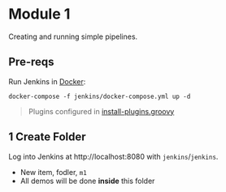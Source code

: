 # Module 1

Creating and running simple pipelines.

## Pre-reqs

Run Jenkins in [Docker](https://www.docker.com/products/docker-desktop):

```
docker-compose -f jenkins/docker-compose.yml up -d
```

> Plugins configured in [install-plugins.groovy](jenkins/context/scripts/install-plugins.groovy)

## 1 Create Folder

Log into Jenkins at http://localhost:8080 with `jenkins`/`jenkins`.
- New item, fodler, `m1`
- All demos will be done **inside** this folder
